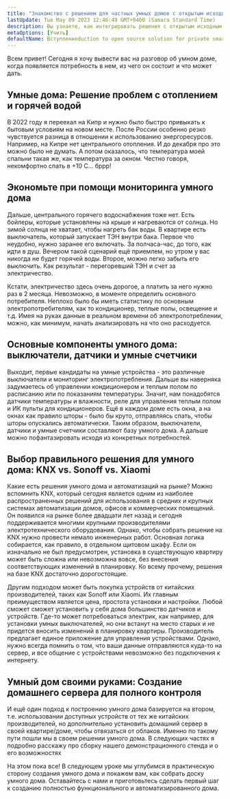 ```yaml
---
title: "Знакомство с решением для частных умных домов c открытым исходным кодом"
lastUpdate: Tue May 09 2023 12:46:49 GMT+0400 (Samara Standard Time)
description: Вы узнаете, как интегрировать решения с открытым исходным кодом с недорогими смарт устройствами, чтобы сделать ваш умный дом частным и не зависящим от облаков в своей работе.
metaOptions: [Учить]
defaultName: Вступлениеduction to open source solution for private smart homes
---
```


<LessonImages src="smart-home-intro/open-source-private-smart-home-intro.png" imageClasses="mb full" />

<RoboAcademyText>
  Всем привет! Сегодня я хочу вывести вас на разговор об умном доме, когда появляется потребность в нем, из чего он состоит и что может дать. 
</RoboAcademyText>

## Умные дома: Решение проблем с отоплением и горячей водой

В 2022 году я переехал на Кипр и нужно было быстро привыкать к бытовым условиям на новом месте. После России особенно резко чувствуется разница в отношении к использованию энергоресурсов. Например, на Кипре нет центрального отопления. И до декабря про это можно было не думать. А потом оказалось, что температура моей спальни такая же, как температура за окном. Честно говоря, некомфортно спать в +10 С… бррр! 

## Экономьте при помощи мониторинга умного дома

Дальше, центрального горячего водоснабжения тоже нет. Есть бойлеры, которые установлены на крыше и нагреваются от солнца. Но зимой солнца не хватает, чтобы нагреть бак воды. В квартире есть выключатель, который запускает ТЭН внутри бака. Первое что неудобно, нужно заранее его включать. За полчаса-час, до того, как идти в душ. Вечером такой сценарий ещё приемлем, но утром у вас никогда не будет горячей воды. Второе, можно легко забыть его выключить. Как результат - перегоревший ТЭН и счет за электричество. 

Кстати, электричество здесь очень дорогое, а платить за него нужно раз в 2 месяца. Невозможно, в моменте определить основного потребителя. Неплохо было бы иметь статистику по основным электропотребителям, как то кондиционер, теплые полы, освещение и т.д. Имея на руках данные в реальном времени об электропотреблении, можно, как минимум, начать анализировать на что оно расходуется. 

## Основные компоненты умного дома: выключатели, датчики и умные счетчики

Выходит, первые кандидаты на умные устройства - это различные выключатели и мониторинг электропотребления. Дальше вы наверняка задумаетесь об управлении кондиционером и теплым полом по расписанию или по показаниям температуры. Значит, нам понадобятся датчики температуры и влажности, реле для управления теплым полом и ИК пульты для кондиционеров. Ещё в каждом доме есть окна, а на окнах как правило шторы - было бы круто, отправляясь спать, чтобы шторы опускались автоматически. Таким образом, выключатели, датчики и умные счетчики составляют базу умного дома. А дальше можно пофантазировать исходя из конкретных потребностей.

## Выбор правильного решения для умного дома: KNX vs. Sonoff vs. Xiaomi

Какие есть решения умного дома и автоматизаций на рынке? Можно вспомнить KNX, который сегодня является одним из наиболее распространенных решений для использования в средних и крупных системах автоматизации домов, офисов и коммерческих помещений. Он появился на рынке более двадцати лет назад и сегодня поддерживается многими крупными производителями электротехнического оборудования. Однако, чтобы собрать решение на KNX нужно провести немало инженерных работ. Основная логика собирается, как правило, в отдельном щитовом шкафу. Если он изначально не был предусмотрен, установка в существующую квартиру может быть сложна или невозможна вовсе, без внесения соответствующих изменений в планировку. Ко всему прочему, решения на базе KNX достаточно дорогостоящие.

Другим подходом может быть покупка устройств от китайских производителей, таких как Sonoff или Xiaomi. Их главным преимуществом является цена, простота установки и настройки. Любой сможет сможет установить у себя дома большинство датчиков и устройств. Где-то может потребоваться электрик, как например, для установки умных выключателей, но они встанут на место старых и не придется вносить изменений в планировку квартиры. Производитель предлагает единое приложение для управления устройствами. Однако, нужно всегда помнить о том, что ваши данные отправляются куда-то на сервер, и все общение с устройствами невозможно без подключения к интернету. 


## Умный дом своими руками: Создание домашнего сервера для полного контроля

И ещё один подход к построению умного дома базируется на втором, т.е. использовании доступных устройств от тех же китайских производителей, но дополнительно установить домашний сервер в своей квартире/доме, чтобы отвязаться от облаков. Именно по такому пути пошли мы в своем решении умного дома. В следующих частях я подробно расскажу про сборку нашего демонстрационного стенда и о его возможностях

<RoboAcademyText fWeight="500">
  На этом пока все! В следующем уроке мы углубимся в практическую сторону создания умного дома и покажем вам, как собрать доску умного дома. Оставайтесь с нами и приготовьтесь сделать первый шаг к созданию полностью функционального и автоматизированного дома.
</RoboAcademyText>

